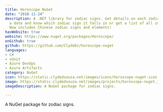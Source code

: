 ```yaml
---
title: Horoscope NuGet
date: "2018-11-24"
description: A .NET library for zodiac signs. Get details on each zodiac sign, pass
  a date and know which zodiac sign it falls in or get a list of all zodiac signs.
  Now includes Chinese zodiac signs and elements!
hasWebsite: true
website: https://www.nuget.org/packages/Horoscope/
onGithub: true
github: https://github.com/ClydeDz/horoscope-nuget
languages:
- C#
- xUnit
- Azure DevOps
- Azure Artifacts
category: NuGet
icon: https://static.clydedsouza.net/images/icons/horoscope-nuget-icon.png
image: https://static.clydedsouza.net/images/projects/horoscope-nuget.jpg
imageDescription: A NuGet package for zodiac signs.

---
```


A NuGet package for zodiac signs.
